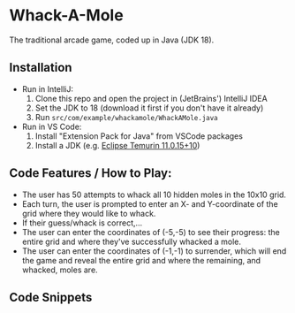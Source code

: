 # Whack-A-Mole

The traditional arcade game, coded up in Java (JDK 18).

## Installation
- Run in IntelliJ:
  1. Clone this repo and open the project in (JetBrains') IntelliJ IDEA
  2. Set the JDK to 18 (download it first if you don't have it already)
  3. Run `src/com/example/whackamole/WhackAMole.java`
- Run in VS Code:
  1. Install "Extension Pack for Java" from VSCode packages
  2. Install a JDK (e.g. [Eclipse Temurin 11.0.15+10](https://adoptium.net/temurin/releases/?version=11))

## Code Features / How to Play:
- The user has 50 attempts to whack all 10 hidden moles in the 10x10 grid.
- Each turn, the user is prompted to enter an X- and Y-coordinate of the grid where they would like to whack.
- If their guess/whack is correct,... 
- The user can enter the coordinates of (-5,-5) to see their progress: the entire grid and where they've successfully whacked a mole.
- The user can enter the coordinates of (-1,-1) to surrender, which will end the game and reveal the entire grid and where the remaining, and whacked, moles are.

## Code Snippets


